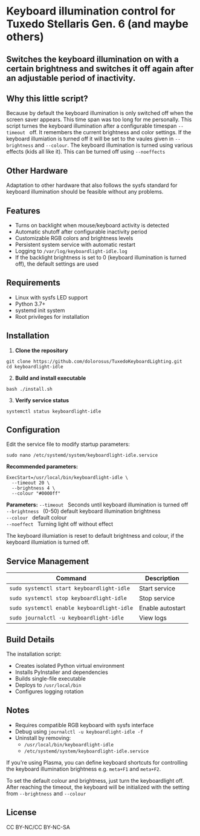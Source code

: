 # Keyboard illumination control for Tuxedo Stellaris Gen. 6 (and maybe others) 

## Switches the keyboard illumination  on with a certain brightness and switches it off again after an adjustable period of inactivity.

## Why this little script?
Because by default the keyboard illumination is only switched off when the screen saver appears. This time span was too long for me personally.
This script turnes the keyboard illumination after a configurable timespan `--timeout ` off. It remembers the current brightness and color settings. If the keyboard illumiation is turned off it will be set to the vaules given in `--brightness` and `--colour`.
The keyboard illumination is turned using various effects (kids all like it). This can be turned off using `--noeffects`


## Other Hardware
Adaptation to other hardware that also follows the sysfs standard for keyboard illumination should be feasible without any problems.

## Features

- Turns on backlight when mouse/keyboard activity is detected
- Automatic shutoff after configurable inactivity period
- Customizable RGB colors and brightness levels
- Persistent system service with automatic restart
- Logging to `/var/log/keyboardlight-idle.log`
- If the backlight brightness is set to 0 (keyboard illumination is turned off),
  the default settings are used

## Requirements

- Linux with sysfs LED support
- Python 3.7+
- systemd init system
- Root privileges for installation

## Installation

1. **Clone the repository**
```
git clone https://github.com/dolorosus/TuxedoKeyboardLighting.git
cd keyboardlight-idle
```

2. **Build and install executable**
```
bash ./install.sh
```

3. **Verify service status**
```
systemctl status keyboardlight-idle
```

## Configuration

Edit the service file to modify startup parameters:
```
sudo nano /etc/systemd/system/keyboardlight-idle.service
```

**Recommended parameters:**
```
ExecStart=/usr/local/bin/keyboardlight-idle \
  --timeout 20 \
  --brightness 4 \           
  --colour "#0000ff"  
```
**Parameters:**
  `--timeout `     Seconds until keyboard illumination is turned off  
  `--brightness `  (0-50) default keyboard illumination brightness  
  `--colour `      default colour  
  `--noeffect `    Turning light off without effect

  The keyboard illumiation is reset to default brightness and colour, if the keyboard illumiation is turned off. 

## Service Management

| Command | Description |
|---------|-------------|
| `sudo systemctl start keyboardlight-idle` | Start service |
| `sudo systemctl stop keyboardlight-idle` | Stop service |
| `sudo systemctl enable keyboardlight-idle` | Enable autostart |
| `sudo journalctl -u keyboardlight-idle` | View logs |

## Build Details

The installation script:
- Creates isolated Python virtual environment
- Installs PyInstaller and dependencies
- Builds single-file executable
- Deploys to `/usr/local/bin`
- Configures logging rotation

## Notes 
- Requires compatible RGB keyboard with sysfs interface
- Debug using `journalctl -u keyboardlight-idle -f`
- Uninstall by removing:
  - `/usr/local/bin/keyboardlight-idle`
  - `/etc/systemd/system/keyboardlight-idle.service`

If you're using Plasma, you can define keyboard shortcuts for controlling the keyboard illumination brightness e.g. `meta+F1` and `meta+F2`.

To set the default colour and brightness, just turn the keyboardlight off. After reaching the timeout, the keyboard will be initialized with the setting from `--brightness` and `--colour`

## License

CC BY-NC/CC BY-NC-SA

